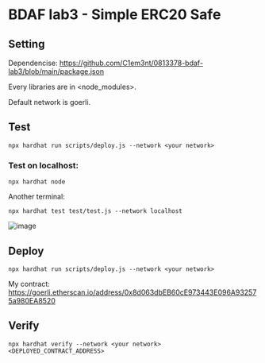 # BDAF lab3 - Simple ERC20 Safe

## Setting
  Dependencise:
  https://github.com/C1em3nt/0813378-bdaf-lab3/blob/main/package.json
  
  Every libraries are in <node_modules>.
  
  Default network is goerli.
## Test
```
npx hardhat run scripts/deploy.js --network <your network>
```
### Test on localhost:
  
  ```
  npx hardhat node
  ```
  
  Another terminal:
  ```
  npx hardhat test test/test.js --network localhost
  ```

  ![image](https://user-images.githubusercontent.com/87816657/226351241-dad3e61f-4aa5-451e-b454-38ae59bc76a4.png)

## Deploy
```
npx hardhat run scripts/deploy.js --network <your network>
```
My contract: https://goerli.etherscan.io/address/0x8d063dbEB60cE973443E096A932575a980EA8520
## Verify
```
npx hardhat verify --network <your network> <DEPLOYED_CONTRACT_ADDRESS>
```
